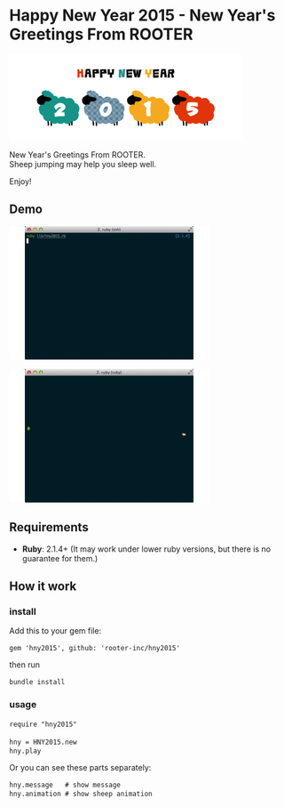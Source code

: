# Happy New Year 2015 - New Year's Greetings From ROOTER

![](images/sheep.png)

New Year's Greetings From ROOTER.  
Sheep jumping may help you sleep well.

Enjoy!


## Demo
![](images/message.gif)

![](images/animation.gif)

## Requirements
- **Ruby**: 2.1.4+
(It may work under lower ruby versions, but there is no guarantee for them.)


## How it work
### install
Add this to your gem file:

    gem 'hny2015', github: 'rooter-inc/hny2015'

then run

    bundle install

### usage

    require "hny2015"

    hny = HNY2015.new
    hny.play

Or you can see these parts separately:

    hny.message   # show message
    hny.animation # show sheep animation


